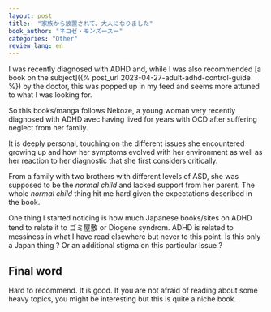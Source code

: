 ```yaml
---
layout: post
title:  "家族から放置されて、大人になりました"
book_author: "ネコゼ・モンズースー"
categories: "Other"
review_lang: en
---
```


I was recently diagnosed with ADHD and, while I was also recommended [a book on the subject]({% post_url 2023-04-27-adult-adhd-control-guide %}) by the doctor, this was popped up in my feed and seems more attuned to what I was looking for.

So this books/manga follows Nekoze, a young woman very recently diagnosed with ADHD avec having lived for years with OCD after suffering neglect from her family.

It is deeply personal, touching on the different issues she encountered growing up and how her symptoms evolved with her environment as well as her reaction to her diagnostic that she first considers critically.

From a family with two brothers with different levels of ASD, she was supposed to be the *normal child* and lacked support from her parent. The whole *normal child* thing hit me hard given the expectations described in the book.

One thing I started noticing is how much Japanese books/sites on ADHD tend to relate it to ゴミ屋敷 or Diogene syndrom. ADHD is related to messiness in what I have read elsewhere but never to this point. Is this only a Japan thing ? Or an additional stigma on this particular issue ?

## Final word

Hard to recommend. It is good. If you are not afraid of reading about some heavy topics, you might be interesting but this is quite a niche book.
